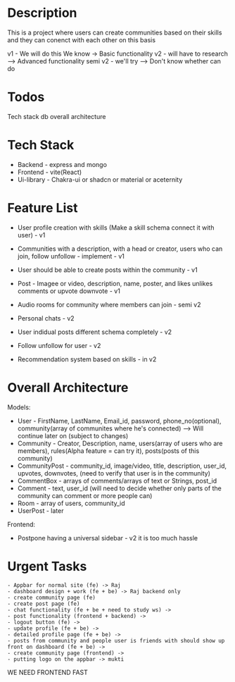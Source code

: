 # Description 

This is a project where users can create communities based on their skills and they can conenct with each other on this basis

v1 - We will do this We know -> Basic functionality v2 - will have to research --> Advanced functionality semi v2 - we'll try --> Don't know whether can do 

# Todos 
Tech stack 
db 
overall architecture


# Tech Stack 

 - Backend - express and mongo
 - Frontend - vite(React) 
 - Ui-library - Chakra-ui or shadcn or material or aceternity
# Feature List

 - User profile creation with skills (Make a skill schema connect it with user) - v1
 - Communities with a description, with a head or creator, users who can join, follow unfollow - implement - v1
 - User should be able to create posts within the community - v1 
 - Post - Imagee or video, description, name, poster, and likes unlikes comments or upvote downvote - v1 
 - Audio rooms for community where members can join - semi v2 
 
 - Personal chats - v2 
 - User indidual posts different schema completely - v2 
 - Follow unfollow for user - v2
 - Recommendation system based on skills - in v2

# Overall Architecture 

 Models: 
  - User - FirstName, LastName, Email_id, password, phone_no(optional), community(array of communites where he's connected) --> Will continue later on (subject to changes)
  - Community - Creator, Description, name, users(array of users who are members), rules(Alpha feature = can try it), posts(posts of this community)
  - CommunityPost - community_id, image/video, title, description, user_id, upvotes, downvotes, (need to verify that user is in the community)
  - CommentBox - arrays of comments/arrays of text or Strings, post_id
  - Comment - text, user_id (will need to decide whether only parts of the community can comment or more people can)
  - Room - array of users, community_id 
  - UserPost - later 

  Frontend: 
  - Postpone having a universal sidebar - v2 it is too much hassle 


  # Urgent Tasks 

    - Appbar for normal site (fe) -> Raj 
    - dashboard design + work (fe + be) -> Raj backend only
    - create community page (fe) 
    - create post page (fe)
    - chat functionality (fe + be + need to study ws) ->
    - post functionality (frontend + backend) ->
    - logout button (fe) ->
    - update profile (fe + be) ->
    - detailed profile page (fe + be) ->
    - posts from community and people user is friends with should show up front on dashboard (fe + be) ->
    - create community page (frontend) ->
    - putting logo on the appbar -> mukti

    

  WE NEED FRONTEND FAST 